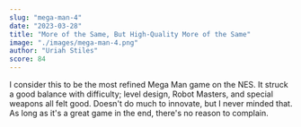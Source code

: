 ```yaml
---
slug: "mega-man-4"
date: "2023-03-28"
title: "More of the Same, But High-Quality More of the Same"
image: "./images/mega-man-4.png"
author: "Uriah Stiles"
score: 84
---
```

I consider this to be the most refined Mega Man game on the NES. It struck a good balance with difficulty; level design, Robot Masters, and special weapons all felt good.
Doesn't do much to innovate, but I never minded that. As long as it's a great game in the end, there's no reason to complain.